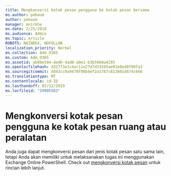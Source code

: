 ```yaml
---
title: Mengkonversi kotak pesan pengguna ke kotak pesan bersama
ms.author: pebaum
author: pebaum
manager: mnirkhe
ms.date: 2/25/2018
ms.audience: Admin
ms.topic: article
ROBOTS: NOINDEX, NOFOLLOW
localization_priority: Normal
ms.collection: Adm_O365
ms.custom: Adm_O365
ms.assetid: ab08e594-ded6-4ad8-a0e1-b365960a4293
ms.openlocfilehash: d327f3e1c4ac11e27d7d33245ae01e0ad8f807a3
ms.sourcegitcommit: dd43cc0a9470f98b8ef2a3787c823801d674c666
ms.translationtype: MT
ms.contentlocale: id-ID
ms.lasthandoff: 02/12/2019
ms.locfileid: "29905583"
---
```

# <a name="convert-a-user-mailbox-to-a-room-or-equipment-mailbox"></a>Mengkonversi kotak pesan pengguna ke kotak pesan ruang atau peralatan

Anda juga dapat mengkonversi pesan dari jenis kotak pesan satu sama lain, tetapi Anda akan memiliki untuk melaksanakan tugas ini menggunakan Exchange Online PowerShell. Check out [mengkonversi kotak pesan](https://go.microsoft.com/fwlink/p/?LinkId=832875) untuk rincian lebih lanjut. 
  

